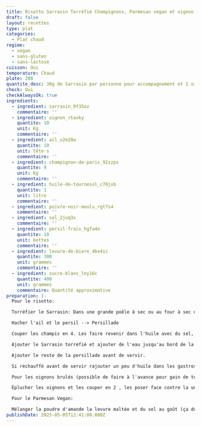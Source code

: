 ```yaml
---
title: Risotto Sarrasin Torréfié Champignons, Parmesan vegan et oignon brulé
draft: false
layout: recettes
type: plat
categories:
  - Plat chaud
regime:
  - vegan
  - sans-gluten
  - sans-lactose
cuisson: Oui
temperature: Chaud
plate: 200
quantite_desc: 30g de Sarrasin par personne pour accompagnement et 1 oignon par personne
check: Oui
checkAlwaysOk: true
ingredients:
  - ingredient: sarrasin_9f35oz
    commentaire: ''
  - ingredient: oignon_rtavky
    quantite: 10
    unit: Kg
    commentaire: ''
  - ingredient: ail_u2m28w
    quantite: 10
    unit: tête·s
    commentaire: ''
  - ingredient: champignon-de-paris_92zzps
    quantite: 9
    unit: Kg
    commentaire: ''
  - ingredient: huile-de-tournesol_c70jxb
    quantite: 1
    unit: litre
    commentaire: ''
  - ingredient: poivre-noir-moulu_rgt7s4
    commentaire: ''
  - ingredient: sel_2juq3x
    commentaire: ''
  - ingredient: persil-frais_hgfa4e
    quantite: 10
    unit: bottes
    commentaire: ''
  - ingredient: levure-de-biere_4be4ic
    quantite: 300
    unit: grammes
    commentaire: ''
  - ingredient: sucre-blanc_lny16c
    quantite: 400
    unit: grammes
    commentaire: Quantité approximative
preparation: |-
  Pour le risotto:

  Torréfier le Sarrasin: Dans une grande poêle à sec ou au four à sec dans des gastro jusqu'à ce qu'il devienne très craquant (grain ferme)

  Hacher l'ail et le persil --> Persillade

  Couper les champis en 4. Les faire revenir dans l'huile avec du sel, du poivre et la moitié de la persillade dans une grande poêle (paella par ex.)

  Ajouter le Sarrasin torréfié et ajouter de l'eau jusqu'au bord de la poêle, mélanger, quand l'eau s'évapore en rajouter jusqu'à la texture désirée (sarrasin cuit mais pas gluant)

  Ajouter le reste de la persillade avant de servir.

  Si réchauffé avant de servir rajouter un peu d'huile dans les gastros avant de réchauffer sinon ça risque d'être trop sec)

  Pour les oignons brulés (possible de faire à l'avance pour gain de temps):

  Éplucher les oignons et les couper en 2 , les poser face contre la une poêle chauffée à feu vif pendant 3-4 minutes (jusqu'à ce qu'il soit cramés). Ajouter de l'eau chaude dans la poêle et couvrir pendant 5 à 10 minutes (jusqu'à ce que les oignons soit mou/cuit). Les sortir dans un gastro face vers le haut et tout de suite les saupoudrer de sucre pour qu'il fonde avec la chaleur des oignons.

  Pour le Parmesan Vegan: 

  Mélanger la poudre d'amande la levure maltée et du sel au goût (ça doit être bien salé)
publishDate: 2025-05-05T12:41:00.000Z
---
```

